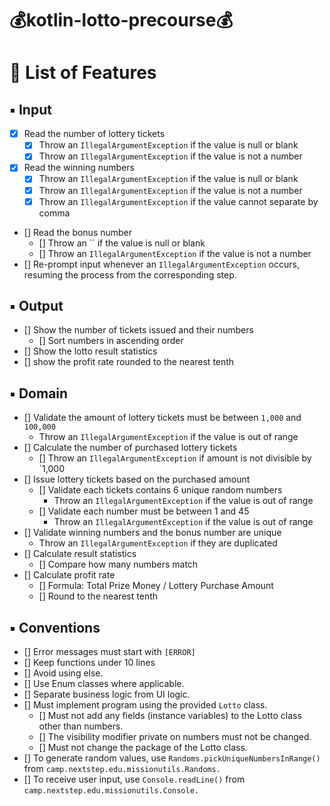 # 💰kotlin-lotto-precourse💰

# 📝 List of Features

## ▪︎ Input

- [x] Read the number of lottery tickets
    - [x] Throw an `IllegalArgumentException` if the value is null or blank
    - [x] Throw an `IllegalArgumentException` if the value is not a number
- [x] Read the winning numbers
    - [x] Throw an `IllegalArgumentException` if the value is null or blank
    - [x] Throw an `IllegalArgumentException` if the value is not a number
    - [x] Throw an `IllegalArgumentException` if the value cannot separate by comma
- [] Read the bonus number
    - [] Throw an `` if the value is null or blank
    - [] Throw an `IllegalArgumentException` if the value is not a number
- [] Re-prompt input whenever an `IllegalArgumentException` occurs, resuming the process from the corresponding step.

## ▪︎ Output

- [] Show the number of tickets issued and their numbers
    - [] Sort numbers in ascending order
- [] Show the lotto result statistics
- [] show the profit rate rounded to the nearest tenth

## ▪︎ Domain

- [] Validate the amount of lottery tickets must be between `1,000` and `100,000`
    - Throw an `IllegalArgumentException` if the value is out of range
- [] Calculate the number of purchased lottery tickets
    - [] Throw an `IllegalArgumentException` if amount is not divisible by `1,000
- [] Issue lottery tickets based on the purchased amount
    - [] Validate each tickets contains 6 unique random numbers
        - Throw an `IllegalArgumentException` if the value is out of range
    - [] Validate each number must be between 1 and 45
        - Throw an `IllegalArgumentException` if the value is out of range
- [] Validate winning numbers and the bonus number are unique
    - Throw an `IllegalArgumentException` if they are duplicated
- [] Calculate result statistics
    - [] Compare how many numbers match
- [] Calculate profit rate
    - [] Formula: Total Prize Money / Lottery Purchase Amount
    - [] Round to the nearest tenth

## ▪︎ Conventions

- [] Error messages must start with `[ERROR]`
- [] Keep functions under 10 lines
- [] Avoid using else.
- [] Use Enum classes where applicable.
- [] Separate business logic from UI logic.
- [] Must implement program using the provided `Lotto` class.
    - [] Must not add any fields (instance variables) to the Lotto class other than numbers.
    - [] The visibility modifier private on numbers must not be changed.
    - [] Must not change the package of the Lotto class.
- [] To generate random values, use `Randoms.pickUniqueNumbersInRange()` from `camp.nextstep.edu.missionutils.Randoms.`
- [] To receive user input, use `Console.readLine()` from `camp.nextstep.edu.missionutils.Console.`
